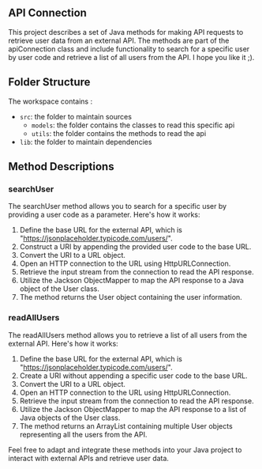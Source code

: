 ## API Connection

This project describes a set of Java methods for making API requests to retrieve user data from an external API. The methods are part of the apiConnection class and include functionality to search for a specific user by user code and retrieve a list of all users from the API.
I hope you like it ;).

## Folder Structure

The workspace contains :

- `src`: the folder to maintain sources
  - `models`: the folder contains the classes to read this specific api
  - `utils`: the folder contains the methods to read the api
- `lib`: the folder to maintain dependencies

## Method Descriptions
### searchUser 

The searchUser method allows you to search for a specific user by providing a user code as a parameter. Here's how it works:

1. Define the base URL for the external API, which is "https://jsonplaceholder.typicode.com/users/".
2. Construct a URI by appending the provided user code to the base URL.
3. Convert the URI to a URL object.
4. Open an HTTP connection to the URL using HttpURLConnection.
5. Retrieve the input stream from the connection to read the API response.
6. Utilize the Jackson ObjectMapper to map the API response to a Java object of the User class.
7. The method returns the User object containing the user information.
   
### readAllUsers 
The readAllUsers method allows you to retrieve a list of all users from the external API. Here's how it works:

1. Define the base URL for the external API, which is "https://jsonplaceholder.typicode.com/users/".
2. Create a URI without appending a specific user code to the base URL.
3. Convert the URI to a URL object.
4. Open an HTTP connection to the URL using HttpURLConnection.
5. Retrieve the input stream from the connection to read the API response.
6. Utilize the Jackson ObjectMapper to map the API response to a list of Java objects of the User class.
7. The method returns an ArrayList containing multiple User objects representing all the users from the API.

Feel free to adapt and integrate these methods into your Java project to interact with external APIs and retrieve user data.

